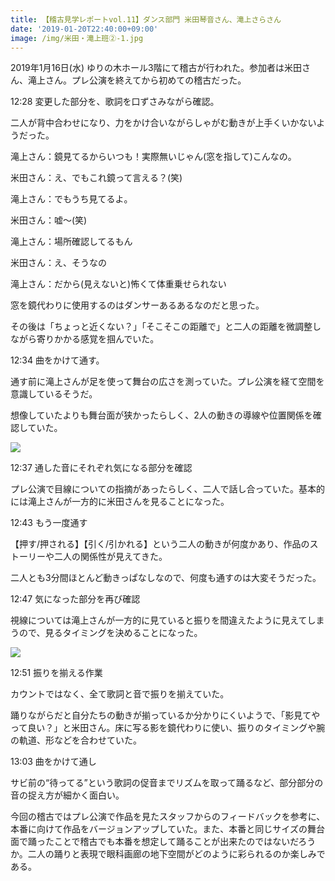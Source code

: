 ```yaml
---
title: 【稽古見学レポートvol.11】ダンス部門 米田琴音さん、滝上さらさん
date: '2019-01-20T22:40:00+09:00'
image: /img/米田・滝上班②-1.jpg
---
```

2019年1月16日(水) ゆりの木ホール3階にて稽古が行われた。参加者は米田さん、滝上さん。プレ公演を終えてから初めての稽古だった。



12:28 変更した部分を、歌詞を口ずさみながら確認。

二人が背中合わせになり、力をかけ合いながらしゃがむ動きが上手くいかないようだった。

滝上さん：鏡見てるからいつも！実際無いじゃん(窓を指して)こんなの。

米田さん：え、でもこれ鏡って言える？(笑)

滝上さん：でもうち見てるよ。

米田さん：嘘～(笑)

滝上さん：場所確認してるもん

米田さん：え、そうなの

滝上さん：だから(見えないと)怖くて体重乗せられない

窓を鏡代わりに使用するのはダンサーあるあるなのだと思った。

その後は「ちょっと近くない？」「そこそこの距離で」と二人の距離を微調整しながら寄りかかる感覚を掴んでいた。

12:34 曲をかけて通す。

通す前に滝上さんが足を使って舞台の広さを測っていた。プレ公演を経て空間を意識しているそうだ。

想像していたよりも舞台面が狭かったらしく、2人の動きの導線や位置関係を確認していた。

![](/img/米田・滝上班②-1.jpg)

12:37 通した音にそれぞれ気になる部分を確認

プレ公演で目線についての指摘があったらしく、二人で話し合っていた。基本的には滝上さんが一方的に米田さんを見ることになった。

12:43 もう一度通す

【押す/押される】【引く/引かれる】という二人の動きが何度かあり、作品のストーリーや二人の関係性が見えてきた。

二人とも3分間ほとんど動きっぱなしなので、何度も通すのは大変そうだった。

12:47 気になった部分を再び確認

視線については滝上さんが一方的に見ていると振りを間違えたように見えてしまうので、見るタイミングを決めることになった。

![](/img/米田・滝上班②-2.jpg)

12:51 振りを揃える作業

カウントではなく、全て歌詞と音で振りを揃えていた。

踊りながらだと自分たちの動きが揃っているか分かりにくいようで、「影見てやって良い？」と米田さん。床に写る影を鏡代わりに使い、振りのタイミングや腕の軌道、形などを合わせていた。

13:03 曲をかけて通し

サビ前の“待ってる”という歌詞の促音までリズムを取って踊るなど、部分部分の音の捉え方が細かく面白い。

今回の稽古ではプレ公演で作品を見たスタッフからのフィードバックを参考に、本番に向けて作品をバージョンアップしていた。また、本番と同じサイズの舞台面で踊ったことで稽古でも本番を想定して踊ることが出来たのではないだろうか。二人の踊りと表現で眼科画廊の地下空間がどのように彩られるのか楽しみである。
